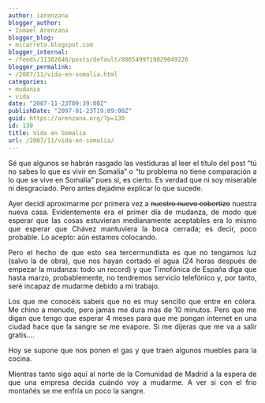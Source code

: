 ```yaml
---
author: iarenzana
blogger_author:
- Ismael Arenzana
blogger_blog:
- micarreta.blogspot.com
blogger_internal:
- /feeds/11302648/posts/default/8065499719829049226
blogger_permalink:
- /2007/11/vida-en-somalia.html
categories:
- mudanza
- vida
date: "2007-11-23T09:39:00Z"
publishDate: "2097-01-23T19:09:00Z"
guid: https://arenzana.org/?p=130
id: 130
title: Vida en Somalia
url: /2007/11/vida-en-somalia/
---
```

<p style="text-align: justify;">
  Sé que algunos se habrán rasgado las vestiduras al leer el título del post &#8220;tú no sabes lo que es vivir en Somalia&#8221; o &#8220;tu problema no tiene comparación a lo que se vive en Somalia&#8221; pues sí, es cierto. Es verdad que ni soy miserable ni desgraciado. Pero antes dejadme explicar lo que sucede.
</p>

<p style="text-align: justify;">
  Ayer decidí aproximarme por primera vez a <span style="text-decoration: line-through;">nuestro nuevo cobertizo</span> nuestra nueva casa. Evidentemente era el primer día de mudanza, de modo que esperar que las cosas estuvieran medianamente aceptables era lo mismo que esperar que Chávez mantuviera la boca cerrada; es decir, poco probable. Lo acepto: aún estamos colocando.
</p>

<p style="text-align: justify;">
  Pero el hecho de que esto sea tercermundista es que no tengamos luz (salvo la de obra), que nos hayan cortado el agua (24 horas después de empezar la mudanza: todo un record) y que Timofónica de España diga que hasta marzo, probablemente, no tendremos servicio telefónico y, por tanto, seré incapaz de mudarme debido a mi trabajo.
</p>

<p style="text-align: justify;">
  Los que me conocéis sabeis que no es muy sencillo que entre en cólera. Me chino a menudo, pero jamás me dura más de 10 minutos. Pero que me digan que tengo que esperar 4 meses para que me pongan internet en una ciudad hace que la sangre se me evapore. Si me dijeras que me va a salir gratis&#8230;.
</p>

<p style="text-align: justify;">
  Hoy se supone que nos ponen el gas y que traen algunos muebles para la cocina.
</p>

<p style="text-align: justify;">
  Mientras tanto sigo aquí al norte de la Comunidad de Madrid a la espera de que una empresa decida cuándo voy a mudarme. A ver si con el frío montañés se me enfría un poco la sangre.
</p>
